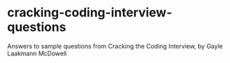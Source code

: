 # cracking-coding-interview-questions
Answers to sample questions from Cracking the Coding Interview, by Gayle Laakmann McDowell
